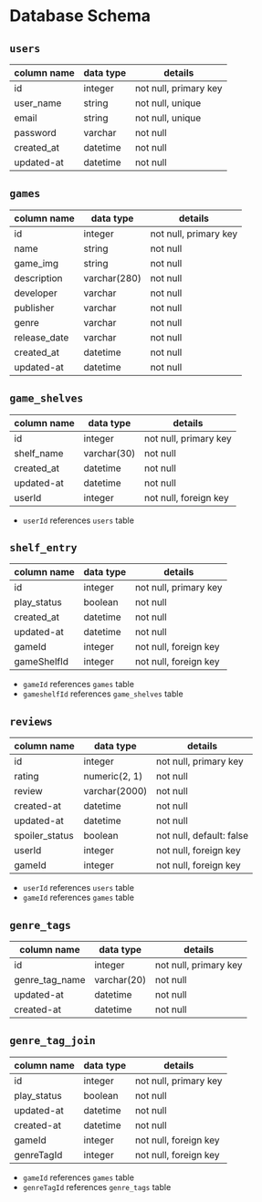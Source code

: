 # **Database Schema**

## `users`

| column name | data type | details                   |
|-------------|-----------|---------------------------|
| id          | integer   | not null, primary key     |
| user_name   | string    | not null, unique          |
| email       | string    | not null, unique          |
| password    | varchar   | not null                  |
| created_at  | datetime  | not null                  |
| updated-at  | datetime  | not null                  |


## `games`

| column name   | data type     | details               |
|---------------|---------------|-----------------------|
| id            | integer       | not null, primary key |
| name          | string        | not null              |
| game_img      | string        | not null              |
| description   | varchar(280)  | not null              |
| developer     | varchar       | not null              |
| publisher     | varchar       | not null              |
| genre         | varchar       | not null              |
| release_date  | varchar       | not null              |
| created_at    | datetime      | not null              |
| updated-at    | datetime      | not null              |


## `game_shelves`

| column name   | data type   | details               |
|---------------|-------------|-----------------------|
| id            | integer     | not null, primary key |
| shelf_name    | varchar(30) | not null              |
| created_at    | datetime    | not null              |
| updated-at    | datetime    | not null              |
| userId        | integer     | not null, foreign key |

* `userId` references `users` table


## `shelf_entry`

| column name   | data type | details                  |
|---------------|-----------|--------------------------|
| id            | integer   | not null, primary key    |
| play_status   | boolean   | not null                 |
| created_at    | datetime  | not null                 |
| updated-at    | datetime  | not null                 |
| gameId        | integer   | not null, foreign key    |
| gameShelfId   | integer   | not null, foreign key    |

* `gameId` references `games` table
* `gameshelfId` references `game_shelves` table


## `reviews`

| column name    | data type     | details                  |
|----------------|---------------|--------------------------|
| id             | integer       | not null, primary key    |
| rating         | numeric(2, 1) | not null                 |
| review         | varchar(2000) | not null                 |
| created-at     | datetime      | not null                 |
| updated-at     | datetime      | not null                 |
| spoiler_status | boolean       | not null, default: false |
| userId         | integer       | not null, foreign key    |
| gameId         | integer       | not null, foreign key    |

* `userId` references `users` table
* `gameId` references `games` table


## `genre_tags`

| column name    | data type   | details                  |
|----------------|-------------|--------------------------|
| id             | integer     | not null, primary key    |
| genre_tag_name | varchar(20) | not null                 |
| updated-at     | datetime    | not null                 |
| created-at     | datetime    | not null                 |


## `genre_tag_join`

| column name  | data type | details                  |
|--------------|-----------|--------------------------|
| id           | integer   | not null, primary key    |
| play_status  | boolean   | not null                 |
| updated-at   | datetime  | not null                 |
| created-at   | datetime  | not null                 |
| gameId       | integer   | not null, foreign key    |
| genreTagId   | integer   | not null, foreign key    |

* `gameId` references `games` table
* `genreTagId` references `genre_tags` table